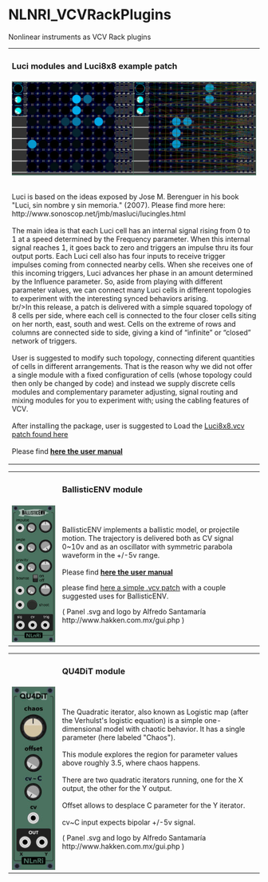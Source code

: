 <h1>NLNRI_VCVRackPlugins</h1>
<p>Nonlinear instruments as VCV Rack plugins<br/></p>

<table width="100%"><tr><td><h3>Luci modules and Luci8x8 example patch</h3></td></tr>
  <tr><td>
<img src="https://github.com/NonLinearInstruments/NLNRI_VCVRackPlugins/blob/master/res/Luci8x8_shot.jpg"/><br/><br/>
    <p>Luci is based on the ideas exposed by Jose M. Berenguer in his book "Luci, sin nombre y sin memoria." (2007). Please find more here: http://www.sonoscop.net/jmb/masluci/lucingles.html<br/><br/>The main idea is that each Luci cell has an internal signal rising from 0 to 1 at a speed determined by the Frequency parameter. When this internal signal reaches 1, it goes back to zero and triggers an impulse thru its four output ports. Each Luci cell also has four inputs to receive trigger impulses coming from connected nearby cells. When she receives one of this incoming triggers, Luci advances her phase in an amount determined by the Influence parameter.  So, aside from playing with different parameter values, we can connect many Luci cells in different topologies to experiment with the interesting synced behaviors arising.<br/>br/>In this release, a patch is delivered with a simple squared topology of 8 cells per side, where each cell is connected to the four closer cells siting on her north, east, south and west. Cells on the extreme of rows and columns are connected side to side, giving a kind of “infinite” or “closed” network of triggers.<br/><br/>User is suggested to modify such topology, connecting diferent quantities of cells in different arrangements. That is the reason why we did not offer a single module with a fixed configuration of cells (whose topology could then only be changed by code) and instead we supply discrete cells modules and complementary parameter adjusting, signal routing and mixing modules for you to experiment with; using the cabling features of VCV.<br/><br/>After installing the package, user is suggested to Load the <a href="https://github.com/NonLinearInstruments/NLNRI_VCVRackPlugins/blob/master/res/Luci8x8.vcv" target="_blank">Luci8x8.vcv patch found here</a><br/><br/>Please find <a href="https://github.com/NonLinearInstruments/NLNRI_VCVRackPlugins/blob/master/res/Luci8x8_notes.pdf" target="_blank"><b>here the user manual</b></a></p></td></tr>
</table>
 

<table width="100%"><tr><td width="20%"></td><td width="80%"><h3>BallisticENV module</h3></td></tr>
  <tr><td>
<img src="https://github.com/NonLinearInstruments/NLNRI_VCVRackPlugins/blob/master/res/BallisticENV_shot_1.jpg"/></td><td><p>BallisticENV implements a ballistic model, or projectile motion. The trajectory is delivered both as CV signal 0~10v and as an oscillator with symmetric parabola waveform in the +/-5v range.<br/><br/>Please find <a href="https://github.com/NonLinearInstruments/NLNRI_VCVRackPlugins/blob/master/res/BallisticENV_notes.pdf" target="_blank"><b>here the user manual</b></a></p>
    <p>please find <a href="https://github.com/NonLinearInstruments/NLNRI_VCVRackPlugins/blob/master/res/BallisticENV_examples.vcv" target="_blank">here a simple .vcv patch</a> with a couple suggested uses for BallisticENV.</p><p>( Panel .svg and logo by Alfredo Santamaría http://www.hakken.com.mx/gui.php )</p></td></tr>
  </table>
 
 <table width="100%"><tr><td width="20%"></td><td width="80%"><h3>QU4DiT module</h3></td></tr>
  <tr><td>
<img src="https://github.com/NonLinearInstruments/NLNRI_VCVRackPlugins/blob/master/res/QU4DiT_shot.jpg"/></td><td>
<p>The Quadratic iterator, also known as Logistic map (after the Verhulst's logistic equation) is a simple one-dimensional model with chaotic behavior. It has a single parameter (here labeled "Chaos").<br/><br/>
This module explores the region for parameter values above roughly 3.5, where chaos happens.<br/><br/>
There are two quadratic iterators running, one for the X output, the other for the Y output.<br/><br/>
Offset allows to desplace C parameter for the Y iterator.<br/><br/>
  cv~C input expects bipolar +/-5v signal.</p><p>( Panel .svg and logo by Alfredo Santamaría http://www.hakken.com.mx/gui.php )</p></td></tr>
  </table>
  

